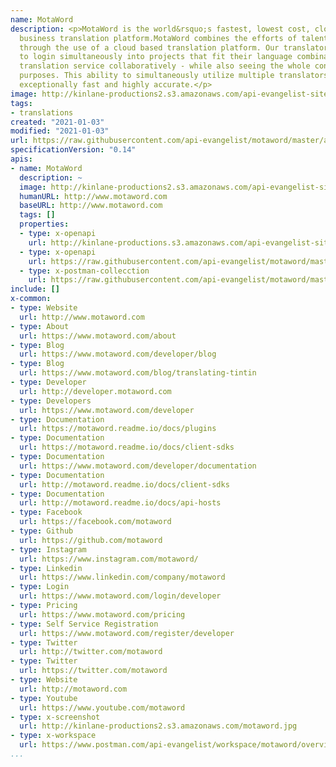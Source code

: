 ```yaml
---
name: MotaWord
description: <p>MotaWord is the world&rsquo;s fastest, lowest cost, cloud-based, collaborative
  business translation platform.MotaWord combines the efforts of talented human translators
  through the use of a cloud based translation platform. Our translators are able
  to login simultaneously into projects that fit their language combination and provide
  translation service collaboratively - while also seeing the whole content for contextual
  purposes. This ability to simultaneously utilize multiple translators makes MotaWord
  exceptionally fast and highly accurate.</p>
image: http://kinlane-productions2.s3.amazonaws.com/api-evangelist-site/company/logos/motaword-logo.png
tags:
- translations
created: "2021-01-03"
modified: "2021-01-03"
url: https://raw.githubusercontent.com/api-evangelist/motaword/master/apis.json
specificationVersion: "0.14"
apis:
- name: MotaWord
  description: ~
  image: http://kinlane-productions2.s3.amazonaws.com/api-evangelist-site/company/logos/motaword-logo.png
  humanURL: http://www.motaword.com
  baseURL: http://www.motaword.com
  tags: []
  properties:
  - type: x-openapi
    url: http://kinlane-productions.s3.amazonaws.com/api-evangelist-site/company/openapis/motaword.json
  - type: x-openapi
    url: https://raw.githubusercontent.com/api-evangelist/motaword/master/motaword-openapi.json
  - type: x-postman-collecction
    url: https://raw.githubusercontent.com/api-evangelist/motaword/master/motaword-postman-collection.json
include: []
x-common:
- type: Website
  url: http://www.motaword.com
- type: About
  url: https://www.motaword.com/about
- type: Blog
  url: https://www.motaword.com/developer/blog
- type: Blog
  url: https://www.motaword.com/blog/translating-tintin
- type: Developer
  url: http://developer.motaword.com
- type: Developers
  url: https://www.motaword.com/developer
- type: Documentation
  url: https://motaword.readme.io/docs/plugins
- type: Documentation
  url: https://motaword.readme.io/docs/client-sdks
- type: Documentation
  url: https://www.motaword.com/developer/documentation
- type: Documentation
  url: http://motaword.readme.io/docs/client-sdks
- type: Documentation
  url: http://motaword.readme.io/docs/api-hosts
- type: Facebook
  url: https://facebook.com/motaword
- type: Github
  url: https://github.com/motaword
- type: Instagram
  url: https://www.instagram.com/motaword/
- type: Linkedin
  url: https://www.linkedin.com/company/motaword
- type: Login
  url: https://www.motaword.com/login/developer
- type: Pricing
  url: https://www.motaword.com/pricing
- type: Self Service Registration
  url: https://www.motaword.com/register/developer
- type: Twitter
  url: http://twitter.com/motaword
- type: Twitter
  url: https://twitter.com/motaword
- type: Website
  url: http://motaword.com
- type: Youtube
  url: https://www.youtube.com/motaword
- type: x-screenshot
  url: http://kinlane-productions2.s3.amazonaws.com/motaword.jpg
- type: x-workspace
  url: https://www.postman.com/api-evangelist/workspace/motaword/overview
...
```

